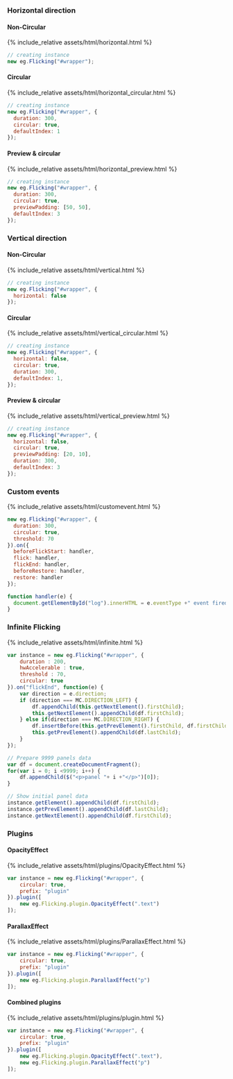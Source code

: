 ### Horizontal direction

#### Non-Circular

{% include_relative assets/html/horizontal.html %}

```js
// creating instance
new eg.Flicking("#wrapper");
```


#### Circular

{% include_relative assets/html/horizontal_circular.html %}

```js
// creating instance
new eg.Flicking("#wrapper", {
  duration: 300,
  circular: true,
  defaultIndex: 1
});
```

#### Preview & circular

{% include_relative assets/html/horizontal_preview.html %}

```js
// creating instance
new eg.Flicking("#wrapper", {
  duration: 300,
  circular: true,
  previewPadding: [50, 50],
  defaultIndex: 3
});
```

### Vertical direction

#### Non-Circular

{% include_relative assets/html/vertical.html %}

```js
// creating instance
new eg.Flicking("#wrapper", {
  horizontal: false
});
```


#### Circular

{% include_relative assets/html/vertical_circular.html %}

```js
// creating instance
new eg.Flicking("#wrapper", {
  horizontal: false,
  circular: true,
  duration: 300,
  defaultIndex: 1,
});
```

#### Preview & circular

{% include_relative assets/html/vertical_preview.html %}

```js
// creating instance
new eg.Flicking("#wrapper", {
  horizontal: false,
  circular: true,
  previewPadding: [20, 10],
  duration: 300,
  defaultIndex: 3
});
```


### Custom events

{% include_relative assets/html/customevent.html %}

```js
new eg.Flicking("#wrapper", {
  duration: 300,
  circular: true,
  threshold: 70
}).on({
  beforeFlickStart: handler,
  flick: handler,
  flickEnd: handler,
  beforeRestore: handler,
  restore: handler
});

function handler(e) {
  document.getElementById("log").innerHTML = e.eventType +" event fired.";
}
```


### Infinite Flicking

{% include_relative assets/html/infinite.html %}


```js
var instance = new eg.Flicking("#wrapper", {
	duration : 200,
	hwAccelerable : true,
	threshold : 70,
	circular: true
}).on("flickEnd", function(e) {
	var direction = e.direction;
	if (direction === MC.DIRECTION_LEFT) {
		df.appendChild(this.getNextElement().firstChild);
		this.getNextElement().appendChild(df.firstChild);
	} else if(direction === MC.DIRECTION_RIGHT) {
		df.insertBefore(this.getPrevElement().firstChild, df.firstChild);
		this.getPrevElement().appendChild(df.lastChild);
	}
});

// Prepare 9999 panels data
var df = document.createDocumentFragment();
for(var i = 0; i <9999; i++) {
	df.appendChild($("<p>panel "+ i +"</p>")[0]);
}

// Show initial panel data
instance.getElement().appendChild(df.firstChild);
instance.getPrevElement().appendChild(df.lastChild);
instance.getNextElement().appendChild(df.firstChild);
```

### Plugins

#### OpacityEffect

{% include_relative assets/html/plugins/OpacityEffect.html %}

```js
var instance = new eg.Flicking("#wrapper", {
	circular: true,
	prefix: "plugin"
}).plugin([
    new eg.Flicking.plugin.OpacityEffect(".text")
]);
```

#### ParallaxEffect

{% include_relative assets/html/plugins/ParallaxEffect.html %}

```js
var instance = new eg.Flicking("#wrapper", {
	circular: true,
	prefix: "plugin"
}).plugin([
    new eg.Flicking.plugin.ParallaxEffect("p")
]);
```

#### Combined plugins

{% include_relative assets/html/plugins/plugin.html %}

```js
var instance = new eg.Flicking("#wrapper", {
	circular: true,
    prefix: "plugin"
}).plugin([
    new eg.Flicking.plugin.OpacityEffect(".text"),
    new eg.Flicking.plugin.ParallaxEffect("p")
]);
```